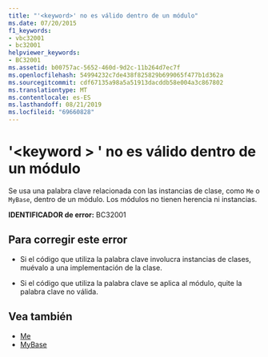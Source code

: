 ```yaml
---
title: "'<keyword>' no es válido dentro de un módulo"
ms.date: 07/20/2015
f1_keywords:
- vbc32001
- bc32001
helpviewer_keywords:
- BC32001
ms.assetid: b00757ac-5652-460d-9d2c-11b264d7ec7f
ms.openlocfilehash: 54994232c7de438f825829b699065f477b1d362a
ms.sourcegitcommit: cdf67135a98a5a51913dacddb58e004a3c867802
ms.translationtype: MT
ms.contentlocale: es-ES
ms.lasthandoff: 08/21/2019
ms.locfileid: "69660828"
---
```

# <a name="keyword-is-not-valid-within-a-module"></a>'\<keyword > ' no es válido dentro de un módulo
Se usa una palabra clave relacionada con las instancias de clase, como `Me` o `MyBase`, dentro de un módulo. Los módulos no tienen herencia ni instancias.  
  
 **IDENTIFICADOR de error:** BC32001  
  
## <a name="to-correct-this-error"></a>Para corregir este error  
  
- Si el código que utiliza la palabra clave involucra instancias de clases, muévalo a una implementación de la clase.  
  
- Si el código que utiliza la palabra clave se aplica al módulo, quite la palabra clave no válida.  
  
## <a name="see-also"></a>Vea también

- [Me](../programming-guide/program-structure/me-my-mybase-and-myclass.md#me)
- [MyBase](../programming-guide/program-structure/me-my-mybase-and-myclass.md#mybase)
